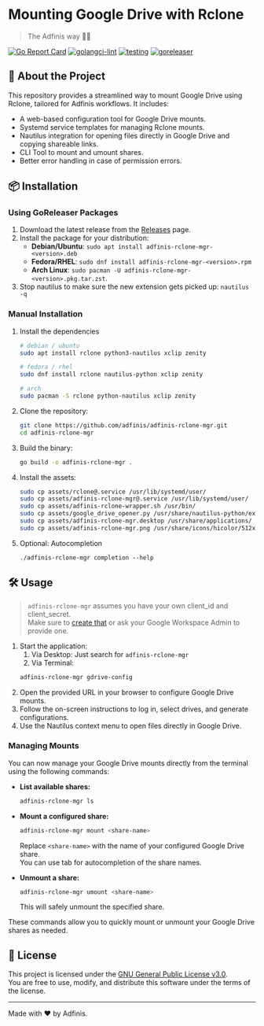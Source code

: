 # Mounting Google Drive with Rclone  
> The Adfinis way 🧙✨  

[![Go Report Card](https://goreportcard.com/badge/github.com/adfinis/adfinis-rclone-mgr)](https://goreportcard.com/report/github.com/adfinis/adfinis-rclone-mgr)
[![golangci-lint](https://github.com/adfinis/adfinis-rclone-mgr/actions/workflows/lint.yml/badge.svg)](https://github.com/adfinis/adfinis-rclone-mgr/actions/workflows/lint.yml)
[![testing](https://github.com/adfinis/adfinis-rclone-mgr/actions/workflows/test.yml/badge.svg)](https://github.com/adfinis/adfinis-rclone-mgr/actions/workflows/test.yml)
[![goreleaser](https://github.com/adfinis/adfinis-rclone-mgr/actions/workflows/release.yml/badge.svg)](https://github.com/adfinis/adfinis-rclone-mgr/actions/workflows/release.yml)

## 🚀 About the Project
This repository provides a streamlined way to mount Google Drive using Rclone, tailored for Adfinis workflows. It includes:
- A web-based configuration tool for Google Drive mounts.
- Systemd service templates for managing Rclone mounts.
- Nautilus integration for opening files directly in Google Drive and copying shareable links.
- CLI Tool to mount and umount shares.
- Better error handling in case of permission errors.

## 📦 Installation

### Using GoReleaser Packages
1. Download the latest release from the [Releases](https://github.com/adfinis/adfinis-rclone-mgr/releases) page.
2. Install the package for your distribution:
   - **Debian/Ubuntu**: `sudo apt install adfinis-rclone-mgr-<version>.deb`
   - **Fedora/RHEL**: `sudo dnf install adfinis-rclone-mgr-<version>.rpm`
   - **Arch Linux**: `sudo pacman -U adfinis-rclone-mgr-<version>.pkg.tar.zst`.
3. Stop nautilus to make sure the new extension gets picked up: `nautilus -q`

### Manual Installation
1. Install the dependencies
   ```bash
   # debian / ubuntu
   sudo apt install rclone python3-nautilus xclip zenity

   # fedora / rhel
   sudo dnf install rclone nautilus-python xclip zenity

   # arch
   sudo pacman -S rclone python-nautilus xclip zenity
   ```
2. Clone the repository:
   ```bash
   git clone https://github.com/adfinis/adfinis-rclone-mgr.git
   cd adfinis-rclone-mgr
   ```
3. Build the binary:
   ```bash
   go build -o adfinis-rclone-mgr .
   ```
4. Install the assets:
   ```bash
   sudo cp assets/rclone@.service /usr/lib/systemd/user/
   sudo cp assets/adfinis-rclone-mgr@.service /usr/lib/systemd/user/
   sudo cp assets/adfinis-rclone-wrapper.sh /usr/bin/
   sudo cp assets/google_drive_opener.py /usr/share/nautilus-python/extensions/
   sudo cp assets/adfinis-rclone-mgr.desktop /usr/share/applications/
   sudo cp assets/adfinis-rclone-mgr.png /usr/share/icons/hicolor/512x512/apps/
   ```
5. Optional: Autocompletion  
   ```
   ./adfinis-rclone-mgr completion --help
   ```

## 🛠️ Usage
> `adfinis-rclone-mgr` assumes you have your own client_id and client_secret.  
> Make sure to [create that](https://rclone.org/drive/#making-your-own-client-id) or ask your Google Workspace Admin to provide one.

1. Start the application:
   1. Via Desktop: Just search for `adfinis-rclone-mgr`
   2. Via Terminal:
   ```bash
   adfinis-rclone-mgr gdrive-config
   ```
2. Open the provided URL in your browser to configure Google Drive mounts.
3. Follow the on-screen instructions to log in, select drives, and generate configurations.
4. Use the Nautilus context menu to open files directly in Google Drive.

### Managing Mounts

You can now manage your Google Drive mounts directly from the terminal using the following commands:

- **List available shares:**
  ```bash
  adfinis-rclone-mgr ls
  ```

- **Mount a configured share:**
  ```bash
  adfinis-rclone-mgr mount <share-name>
  ```
  Replace `<share-name>` with the name of your configured Google Drive share.  
  You can use tab for autocompletion of the share names.

- **Unmount a share:**
  ```bash
  adfinis-rclone-mgr umount <share-name>
  ```
  This will safely unmount the specified share.

These commands allow you to quickly mount or unmount your Google Drive shares as needed.

## 📜 License
This project is licensed under the [GNU General Public License v3.0](./LICENSE).  
You are free to use, modify, and distribute this software under the terms of the license.

---

Made with ❤️ by Adfinis.
